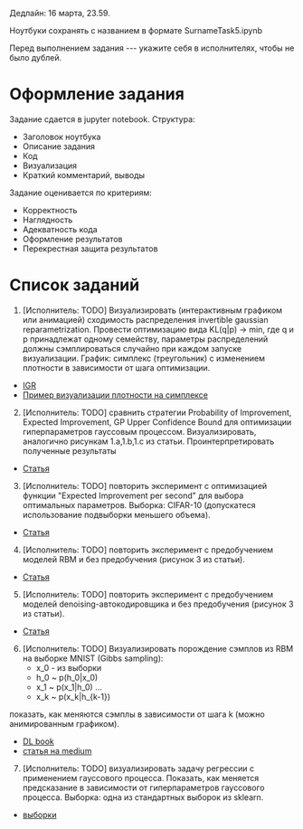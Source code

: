 Дедлайн: 16 марта, 23.59.

Ноутбуки сохранять с названием в формате SurnameTask5.ipynb


Перед выполнением задания --- укажите себя в исполнителях, чтобы не было дублей.


# Оформление задания
Задание сдается в jupyter notebook. Структура:
* Заголовок ноутбука
* Описание задания
* Код
* Визуализация
* Краткий комментарий, выводы

Задание оценивается по критериям:
* Корректность
* Наглядность
* Адекватность кода
* Оформление результатов
* Перекрестная защита результатов


# Список заданий

1. [Исполнитель: TODO] Визуализировать (интерактивным графиком или анимацией) сходимость распределения invertible gaussian reparametrization. Провести оптимизацию вида KL(q|p) -> min, где q и p принадлежат одному семейству, параметры распределений должны сэмплироваться случайно при каждом запуске визуализации.
График: симплекс (треугольник) с изменением плотности в зависимости от шага оптимизации.
* [IGR](https://arxiv.org/pdf/1912.09588.pdf)
* [Пример визуализации плотности на симплексе](http://blog.bogatron.net/blog/2014/02/02/visualizing-dirichlet-distributions/)


2. [Исполнитель: TODO] сравнить стратегии Probability of Improvement, Expected Improvement, GP Upper Confidence Bound для оптимизации гиперпараметров гауссовым процессом.  Визуализировать, аналогично рисункам 1.a,1.b,1.c из статьи. Проинтерпретировать полученные результаты
* [Статья](https://arxiv.org/pdf/1206.2944.pdf)

3. [Исполнитель: TODO] повторить эксперимент с оптимизацией функции "Expected Improvement per second" для выбора оптимальных параметров. Выборка: CIFAR-10 (допускатеся использование подвыборки меньшего объема). 
* [Статья](https://arxiv.org/pdf/1206.2944.pdf)

4. [Исполнитель: TODO] повторить эксперимент с предобучением моделей RBM и без предобучения (рисунок 3 из статьи).
* [Статья](http://proceedings.mlr.press/v9/erhan10a/erhan10a.pdf)

5. [Исполнитель: TODO] повторить эксперимент с предобучением моделей denoising-автокодировщика и без предобучения (рисунок 3 из статьи).
* [Статья](http://proceedings.mlr.press/v9/erhan10a/erhan10a.pdf)

6. [Исполнитель: TODO] Визуализировать порождение сэмплов из RBM на выборке MNIST (Gibbs sampling):
	* x_0 - из выборки
	* h_0 ~ p(h_0|x_0)
	* x_1 ~ p(x_1|h_0)
	...
	* x_k ~ p(x_k|h_{k-1})
	
показать, как меняются сэмплы в зависимости от шага k (можно анимированным графиком).

* [DL book](https://www.deeplearningbook.org/contents/generative_models.html)
* [статья на medium](https://medium.com/datatype/restricted-boltzmann-machine-a-complete-analysis-part-3-contrastive-divergence-algorithm-3d06bbebb10c)

7. [Исполнитель: TODO] визуализировать задачу регрессии с применением гауссового процесса. Показать, как меняется предсказание в зависимости от гиперпараметров гауссового процесса. 
Выборка: одна из стандартных выборок из sklearn.

* [выборки](https://scikit-learn.org/stable/datasets/toy_dataset.html)


